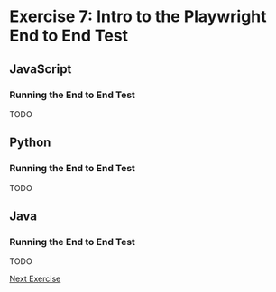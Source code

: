 # Exercise 7: Intro to the Playwright End to End Test

## JavaScript

### Running the End to End Test

TODO

## Python

### Running the End to End Test

TODO

## Java

### Running the End to End Test

TODO

[Next Exercise](./exercise8.md)
